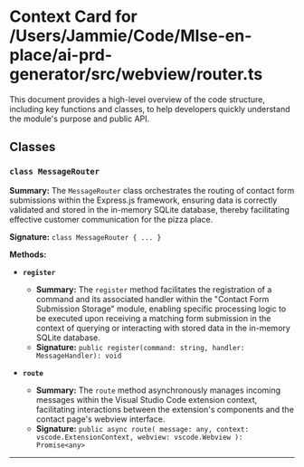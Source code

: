 # Context Card for /Users/Jammie/Code/MIse-en-place/ai-prd-generator/src/webview/router.ts

This document provides a high-level overview of the code structure, including key functions and classes, to help developers quickly understand the module's purpose and public API.

## Classes

### `class MessageRouter`

**Summary:** The `MessageRouter` class orchestrates the routing of contact form submissions within the Express.js framework, ensuring data is correctly validated and stored in the in-memory SQLite database, thereby facilitating effective customer communication for the pizza place.

**Signature:** `class MessageRouter { ... }`

**Methods:**

- **`register`**
  - **Summary:** The `register` method facilitates the registration of a command and its associated handler within the "Contact Form Submission Storage" module, enabling specific processing logic to be executed upon receiving a matching form submission in the context of querying or interacting with stored data in the in-memory SQLite database.
  - **Signature:** `public register(command: string, handler: MessageHandler): void`

- **`route`**
  - **Summary:** The `route` method asynchronously manages incoming messages within the Visual Studio Code extension context, facilitating interactions between the extension's components and the contact page's webview interface.
  - **Signature:** `public async route(
        message: any,
        context: vscode.ExtensionContext,
        webview: vscode.Webview
    ): Promise<any>`

---

